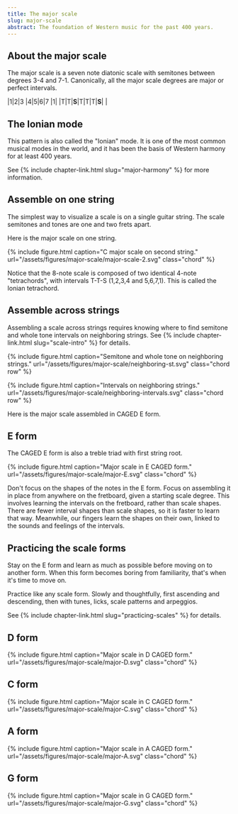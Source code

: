 ```yaml
---
title: The major scale
slug: major-scale
abstract: The foundation of Western music for the past 400 years. 
---
```


## About the major scale

The major scale is a seven note diatonic scale 
with semitones between degrees 3-4 and 7-1.
Canonically, all the major scale degrees are major or perfect intervals. 

<div class="table-wrapper" markdown="block">

|1|2|3    |4|5|6|7    |1|
|T|T|**S**|T|T|T|**S**| |

</div>

## The Ionian mode

This pattern is also called the "Ionian" mode.
It is one of the most common musical modes in the world,
and it has been the basis of Western harmony for at least 400 years. 

See {% include chapter-link.html slug="major-harmony" %} for more information.

## Assemble on one string

The simplest way to visualize a scale is on a single guitar string.
The scale semitones and tones are one and two frets apart.

Here is the major scale on one string. 

{% include figure.html
    caption="C major scale on second string."
    url="/assets/figures/major-scale/major-scale-2.svg"
    class="chord"
%}

Notice that the 8-note scale 
is composed of two identical 4-note "tetrachords",
with intervals T-T-S (1,2,3,4 and 5,6,7,1).
This is called the Ionian tetrachord.

## Assemble across strings

Assembling a scale across strings requires knowing where to find semitone and whole tone intervals on neighboring strings.
See {% include chapter-link.html slug="scale-intro" %} for details.

{% include figure.html
    caption="Semitone and whole tone on neighboring strings."
    url="/assets/figures/major-scale/neighboring-st.svg"
    class="chord row"
%}

{% include figure.html
    caption="Intervals on neighboring strings."
    url="/assets/figures/major-scale/neighboring-intervals.svg"
    class="chord row"
%}

Here is the major scale assembled in CAGED E form.

## E form

The CAGED E form is also a treble triad with first string root.

{% include figure.html
    caption="Major scale in E CAGED form."
    url="/assets/figures/major-scale/major-E.svg"
    class="chord"
%}

Don't focus on the shapes of the notes in the E form.
Focus on assembling it in place from anywhere on the fretboard,
given a starting scale degree.
This involves learning the intervals on the fretboard,
rather than scale shapes.
There are fewer interval shapes than scale shapes,
so it is faster to learn that way.
Meanwhile,
our fingers learn the shapes on their own,
linked to the sounds and feelings of the intervals. 

## Practicing the scale forms

Stay on the E form and learn as much as possible before moving on to another form.
When this form becomes boring from familiarity,
that's when it's time to move on. 

Practice like any scale form.
Slowly and thoughtfully,
first ascending and descending, 
then with tunes, licks, scale patterns and arpeggios.

See {% include chapter-link.html slug="practicing-scales" %} for details. 

## D form

{% include figure.html
    caption="Major scale in D CAGED form."
    url="/assets/figures/major-scale/major-D.svg"
    class="chord"
%}

## C form

{% include figure.html
    caption="Major scale in C CAGED form."
    url="/assets/figures/major-scale/major-C.svg"
    class="chord"
%}

## A form

{% include figure.html
    caption="Major scale in A CAGED form."
    url="/assets/figures/major-scale/major-A.svg"
    class="chord"
%}

## G form

{% include figure.html
    caption="Major scale in G CAGED form."
    url="/assets/figures/major-scale/major-G.svg"
    class="chord"
%}

